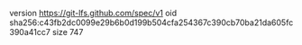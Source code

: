 version https://git-lfs.github.com/spec/v1
oid sha256:c43fb2dc0099e29b6b0d199b504cfa254367c390cb70ba21da605fc390a41cc7
size 747
